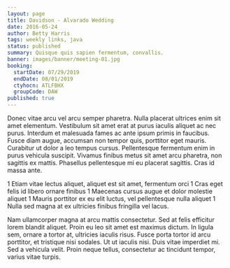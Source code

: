 ```yaml
---
layout: page
title: Davidson - Alvarado Wedding
date: 2016-05-24
author: Betty Harris
tags: weekly links, java
status: published
summary: Quisque quis sapien fermentum, convallis.
banner: images/banner/meeting-01.jpg
booking:
  startDate: 07/29/2019
  endDate: 08/01/2019
  ctyhocn: ATLFBHX
  groupCode: DAW
published: true
---
```

Donec vitae arcu vel arcu semper pharetra. Nulla placerat ultrices enim sit amet elementum. Vestibulum sit amet erat at purus iaculis aliquet ac nec purus. Interdum et malesuada fames ac ante ipsum primis in faucibus. Fusce diam augue, accumsan non tempor quis, porttitor eget mauris. Curabitur ut dolor a leo tempus cursus. Pellentesque fermentum enim in purus vehicula suscipit. Vivamus finibus metus sit amet arcu pharetra, non sagittis ex mattis. Phasellus pellentesque mi eu placerat sagittis. Cras id massa ante.

1 Etiam vitae lectus aliquet, aliquet est sit amet, fermentum orci
1 Cras eget felis id libero ornare finibus
1 Maecenas cursus augue et dolor molestie aliquet
1 Mauris porttitor ex eu elit luctus, vel pellentesque nulla aliquet
1 Nulla sed magna at ex ultricies finibus fringilla vel lacus.

Nam ullamcorper magna at arcu mattis consectetur. Sed at felis efficitur lorem blandit aliquet. Proin eu leo sit amet est maximus dictum. In ligula sem, ornare a tortor at, ultricies iaculis risus. Fusce porta tortor id arcu porttitor, et tristique nisi sodales. Ut ut iaculis nisi. Duis vitae imperdiet mi. Sed a vehicula velit. Proin neque tellus, consectetur ac tincidunt tempor, varius vitae turpis.
